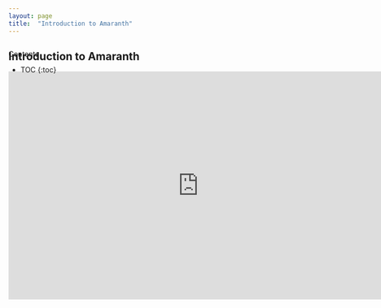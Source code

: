 ```yaml
---
layout: page
title:  "Introduction to Amaranth"
---
```



<div id="toc_container" style="position: absolute" markdown="1">
<p class="toc_title">Contents</p>

* TOC
{:toc}
</div>

## Introduction to Amaranth
<iframe src="https://docs.google.com/presentation/d/e/2PACX-1vRpf9lmGHAuBhyKuLVwTPl5UmwQMtWqdUROGSDDAlawvqzWPlzqWvKPLYQM_uGrNuITUKFMYO_P7e_F/embed?start=false&loop=false&delayms=10000" frameborder="0" width="746" height="449" allowfullscreen="true" mozallowfullscreen="true" webkitallowfullscreen="true"></iframe>
